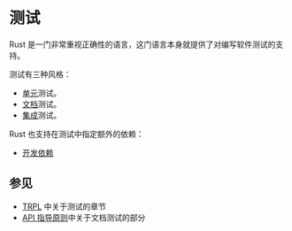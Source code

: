 # 测试

Rust 是一门非常重视正确性的语言，这门语言本身就提供了对编写软件测试的支持。

测试有三种风格：

* [单元][unit]测试。
* [文档][doc]测试。
* [集成][integration]测试。

Rust 也支持在测试中指定额外的依赖：

* [开发依赖][dev-dependencies]

## 参见

* [TRPL][doc-testing] 中关于测试的章节
* [API 指导原则][doc-nursery]中关于文档测试的部分

[unit]: testing/unit_testing.md
[doc]: testing/doc_testing.md
[integration]: testing/integration_testing.md
[dev-dependencies]: testing/dev_dependencies.md
[doc-testing]: https://doc.rust-lang.org/book/second-edition/ch11-00-testing.html
[doc-nursery]: https://rust-lang-nursery.github.io/api-guidelines/documentation.html
